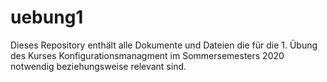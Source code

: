 # uebung1
Dieses Repository enthält alle Dokumente und Dateien die für die 1. Übung des Kurses Konfigurationsmanagment im Sommersemesters 2020 notwendig beziehungsweise relevant sind.
